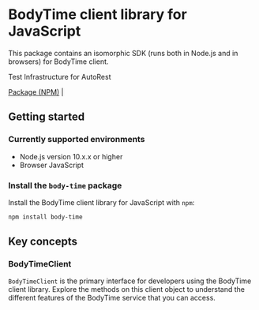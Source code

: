 # BodyTime client library for JavaScript

This package contains an isomorphic SDK (runs both in Node.js and in browsers) for BodyTime client.

Test Infrastructure for AutoRest

[Package (NPM)](https://www.npmjs.com/package/body-time) |

## Getting started

### Currently supported environments

- Node.js version 10.x.x or higher
- Browser JavaScript


### Install the `body-time` package

Install the BodyTime client library for JavaScript with `npm`:

```bash
npm install body-time
```


## Key concepts

### BodyTimeClient

`BodyTimeClient` is the primary interface for developers using the BodyTime client library. Explore the methods on this client object to understand the different features of the BodyTime service that you can access.

